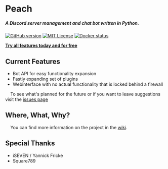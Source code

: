 # Peach
 ##### A Discord server management and chat bot written in Python.
[![GitHub version](https://badge.fury.io/gh/peach-bot%2FPeach.svg)](https://github.com/peach-bot/Peach/issues)
[![MIT License](https://badges.frapsoft.com/os/mit/mit.svg?v=102)](https://github.com/peach-bot/Peach/blob/master/LICENSE)
[![Docker status](https://img.shields.io/docker/build/julislazy/peach)](https://hub.docker.com/r/julislazy/peach)
 

[**Try all features today and for free**](http://bit.ly/peachbot)

## Current Features
 - Bot API for easy functionality expansion
 - Fastly expanding set of plugins
 - Webinterface with no actual functionality that is locked behind a firewall
 
<img src=https://user-images.githubusercontent.com/45462701/67280986-b47c5c00-f4ce-11e9-8c9c-5ab70ec5e392.png width=12px></img>
To see what's planned for the future or if you want to leave suggestions visit the [issues page](https://github.com/peach-bot/Peach/issues)

## Where, What, Why?

<img src=https://user-images.githubusercontent.com/45462701/67281554-fbb71c80-f4cf-11e9-86ff-8ce8344518d8.png width=12px></img> You can find more information on the project in the [wiki](https://github.com/peach-bot/Peach/wiki).
 
## Special Thanks
 
 - iSEVEN / Yannick Fricke
 - Square789
